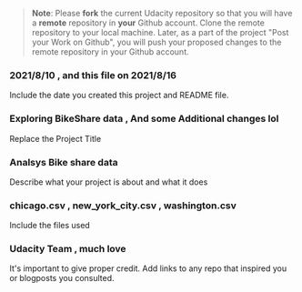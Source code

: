 >**Note**: Please **fork** the current Udacity repository so that you will have a **remote** repository in **your** Github account. Clone the remote repository to your local machine. Later, as a part of the project "Post your Work on Github", you will push your proposed changes to the remote repository in your Github account.

### 2021/8/10 , and this file on 2021/8/16
Include the date you created this project and README file.

### Exploring BikeShare data , And some Additional changes lol
Replace the Project Title

### Analsys Bike share data 
Describe what your project is about and what it does

### chicago.csv , new_york_city.csv , washington.csv
Include the files used

### Udacity Team , much love
It's important to give proper credit. Add links to any repo that inspired you or blogposts you consulted.

